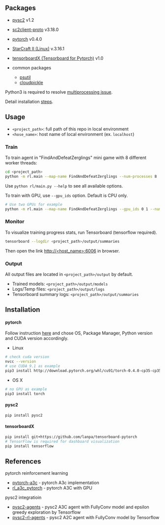 ## Packages
* [pysc2](https://github.com/deepmind/pysc2) v1.2
* [sc2client-proto](https://github.com/Blizzard/s2client-proto) v3.18.0
* [pytorch](https://github.com/pytorch/pytorch) v0.4.0
* [StarCraft II (Linux)](https://github.com/Blizzard/s2client-proto#downloads) v.3.16.1
* [tensorboardX (Tensorboard for Pytorch)](https://github.com/lanpa/tensorboard-pytorch) v1.0
* common packages

  * [psutil](https://github.com/giampaolo/psutil)
  * [cloudpickle](https://github.com/cloudpipe/cloudpickle)

Python3 is required to resolve [multiprocessing issue](https://github.com/ikostrikov/pytorch-a3c/issues/37).

Detail installation [steps](#installation).

## Usage
- `<project_path>`: full path of this repo in local environment
- `<hose_name>`: host name of local environment (ex. `localhost`) 
### Train
To train agent in "FindAndDefeatZerglings" mini game with 8 different worker threads:
```bash
cd <project_path>
python -m rl.main --map-name FindAndDefeatZerglings --num-processes 8
```
Use `python rl/main.py --help` to see all available options.

To train with GPU, use `--gpu_ids` option. Default is CPU only.
```bash
# Use two GPUs for example
python -m rl.main --map-name FindAndDefeatZerglings --gpu_ids 0 1 --num-processes 8 
```

### Monitor
To visualize training progress stats, run Tensorboard (tensorflow required).
```bash
tensorboard --logdir <project_path>/output/summaries
```
Then open the link [http://<host_name>:6006](http://<host_name>:6006) in browser.

### Output
All output files are located in `<project_path>/output` by default.
- Trained models: `<project_path>/output/models`
- Logs/Temp files: `<project_path>/output/logs`
- Tensorboard summary logs: `<project_path>/output/summaries`

## <a id='installation'></a> Installation
#### pytorch
Follow instruction [here](http://pytorch.org) and chose OS, Package Manager, Python version and CUDA version accordingly.
- Linux
```bash
# check cuda version
nvcc --version
# use CUDA 9.1 as example
pip3 install http://download.pytorch.org/whl/cu91/torch-0.4.0-cp35-cp35m-linux_x86_64.whl 
```
- OS X
```bash
# no GPU as example
pip3 install torch
```
#### pysc2
```bash
pip install pysc2
```
#### tensorboardX
```bash
pip install git+https://github.com/lanpa/tensorboard-pytorch
# TensorFlow is required for dashboard visualization
pip install tensorflow
```

## References
pytorch reinforcement learning
- [pytorch-a3c](https://github.com/ikostrikov/pytorch-a3c) - pytorch A3c implementation
- [rl_a3c_pytorch](https://github.com/dgriff777/rl_a3c_pytorch) - pytorch A3C with GPU

pysc2 integratioin
- [pysc2-agents](https://github.com/xhujoy/pysc2-agents) - pysc2 A3C agent with FullyConv model and epsilon greedy exploration by Tensorflow
- [pysc2-rl-agents](https://github.com/simonmeister/pysc2-rl-agents) - pysc2 A2C agent with FullyConv model by Tensorflow
